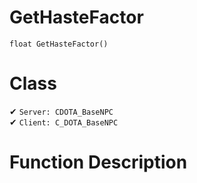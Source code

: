 # GetHasteFactor
```
float GetHasteFactor()
```
# Class
✔ `Server: CDOTA_BaseNPC`  
✔ `Client: C_DOTA_BaseNPC`  

# Function Description

